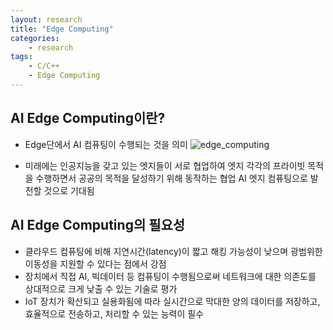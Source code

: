 ```yaml
---
layout: research
title: "Edge Computing"
categories:
    - research
tags: 
    - C/C++
    - Edge Computing
---
```


## AI Edge Computing이란?
- Edge단에서 AI 컴퓨팅이 수행되는 것을 의미
![edge_computing](../../assets/img/edge/edge_computing.png)

- 미래에는 인공지능을 갖고 있는 엣지들이 서로 협업하여 엣지 각각의 프라이빗 목적을 수행하면서 공공의 목적을 달성하기 위해 동작하는 협업 AI 엣지 컴퓨팅으로 발전할 것으로 기대됨

## AI Edge Computing의 필요성
- 클라우드 컴퓨팅에 비해 지연시간(latency)이 짧고 해킹 가능성이 낮으며 광범위한 이동성을 지원할 수 있다는 점에서 강점
- 장치에서 직접 AI, 빅데이터 등 컴퓨팅이 수행됨으로써 네트워크에 대한 의존도를 상대적으로 크게 낮출 수 있는 기술로 평가
- IoT 장치가 확산되고 실용화됨에 따라 실시간으로 막대한 양의 데이터를 저장하고, 효율적으로 전송하고, 처리할 수 있는 능력이 필수

